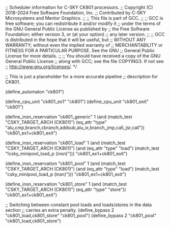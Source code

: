 ;; Scheduler information for C-SKY CK801 processors.
;; Copyright (C) 2018-2024 Free Software Foundation, Inc.
;; Contributed by C-SKY Microsystems and Mentor Graphics.
;;
;; This file is part of GCC.
;;
;; GCC is free software; you can redistribute it and/or modify it
;; under the terms of the GNU General Public License as published by
;; the Free Software Foundation; either version 3, or (at your option)
;; any later version.
;;
;; GCC is distributed in the hope that it will be useful, but
;; WITHOUT ANY WARRANTY; without even the implied warranty of
;; MERCHANTABILITY or FITNESS FOR A PARTICULAR PURPOSE.  See the GNU
;; General Public License for more details.
;;
;; You should have received a copy of the GNU General Public License
;; along with GCC; see the file COPYING3.  If not see
;; <http://www.gnu.org/licenses/>.  */

;; This is just a placeholder for a more accurate pipeline
;; description for CK801.

(define_automaton "ck801")

(define_cpu_unit "ck801_ex1" "ck801")
(define_cpu_unit "ck801_exit" "ck801")

(define_insn_reservation "ck801_generic" 1
  (and (match_test "CSKY_TARGET_ARCH (CK801)")
       (eq_attr "type" "alu,cmp,branch,cbranch,addsub,alu_ix,branch_jmp,call_jsr,call"))
  "ck801_ex1+ck801_exit")

(define_insn_reservation "ck801_load" 1
  (and (match_test "CSKY_TARGET_ARCH (CK801)")
       (and (eq_attr "type" "load")
	    (match_test "!csky_minipool_load_p (insn)")))
  "ck801_ex1+ck801_exit")

(define_insn_reservation "ck801_pool" 1
  (and (match_test "CSKY_TARGET_ARCH (CK801)")
       (and (eq_attr "type" "load")
	    (match_test "csky_minipool_load_p (insn)")))
  "ck801_ex1+ck801_exit")

(define_insn_reservation "ck801_store" 1
  (and (match_test "CSKY_TARGET_ARCH (CK801)")
       (eq_attr "type" "store"))
  "ck801_ex1+ck801_exit")

;; Switching between constant pool loads and loads/stores in the data section
;; carries an extra penalty.
(define_bypass 2 "ck801_load,ck801_store" "ck801_pool")
(define_bypass 2 "ck801_pool" "ck801_load,ck801_store")
